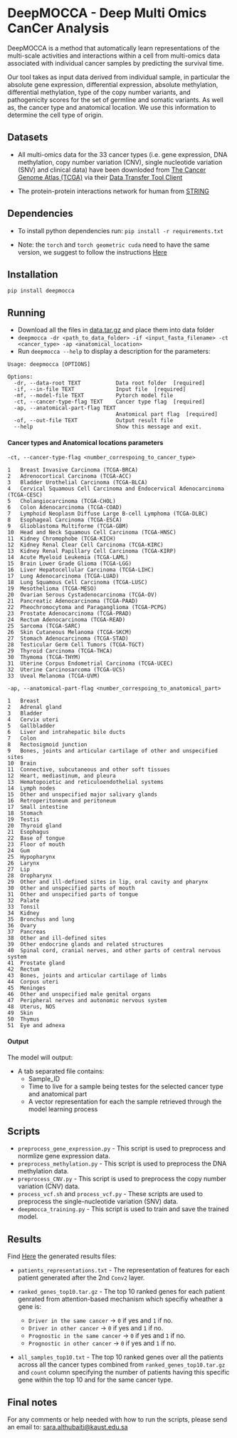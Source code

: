 # DeepMOCCA - Deep Multi Omics CanCer Analysis

DeepMOCCA is a method that automatically learn representations of the multi-scale activities and interactions within a cell from multi-omics data associated with individual cancer samples by predicting the survival time.

Our tool takes as input data derived from individual sample, in particular the absolute gene expression, differential expression, absolute methylation, differential methylation, type of the copy number variants, and pathogenicity scores for the set of germline and somatic variants. As well as, the cancer type and anatomical location. We use this information to determine the cell type of origin.


## Datasets

* All multi-omics data for the 33 cancer types (i.e. gene expression, DNA methylation, copy number variation (CNV), single nucleotide variation (SNV) and clinical data) have been downloded from [The Cancer Genome Atlas (TCGA)](http://cancergenome.nih.gov) via their [Data Transfer Tool Client](https://gdc.cancer.gov/access-data/gdc-data-transfer-tool)

* The protein-protein interactions network for human from [STRING](https://string-db.org/cgi/download.pl?sessionId=VKCYtvc7YJch&species_text=Homo+sapiens)

## Dependencies

* To install python dependencies run: `pip install -r requirements.txt`

* Note: the `torch` and `torch geometric cuda` need to have the same version, we suggest to follow the instructions [Here](https://pytorch-geometric.readthedocs.io/en/latest/notes/installation.html)

## Installation

`pip install deepmocca`

## Running

* Download all the files in [data.tar.gz](https://bio2vec.cbrc.kaust.edu.sa/data/deepmocca/data.tar.gz) and place them into data folder
* `deepmocca -dr <path_to_data_folder> -if <input_fasta_filename> -ct <cancer_type> -ap <anatomical_location>`
* Run `deepmocca --help` to display a description for the parameters:
```
Usage: deepmocca [OPTIONS]

Options:
  -dr, --data-root TEXT           Data root folder  [required]
  -if, --in-file TEXT             Input file  [required]
  -mf, --model-file TEXT          Pytorch model file
  -ct, --cancer-type-flag TEXT    Cancer type flag  [required]
  -ap, --anatomical-part-flag TEXT
                                  Anatomical part flag  [required]
  -of, --out-file TEXT            Output result file
  --help                          Show this message and exit.
  ```
  
#### Cancer types and Anatomical locations parameters
```
-ct, --cancer-type-flag <number_correspoing_to_cancer_type>
 
1	Breast Invasive Carcinoma (TCGA-BRCA)
2	Adrenocortical Carcinoma (TCGA-ACC)
3	Bladder Urothelial Carcinoma (TCGA-BLCA)
4	Cervical Squamous Cell Carcinoma and Endocervical Adenocarcinoma (TCGA-CESC)
5	Cholangiocarcinoma (TCGA-CHOL)
6	Colon Adenocarcinoma (TCGA-COAD)
7	Lymphoid Neoplasm Diffuse Large B-cell Lymphoma (TCGA-DLBC)
8	Esophageal Carcinoma (TCGA-ESCA)
9	Glioblastoma Multiforme (TCGA-GBM)
10	Head and Neck Squamous Cell Carcinoma (TCGA-HNSC)
11	Kidney Chromophobe (TCGA-KICH)
12	Kidney Renal Clear Cell Carcinoma (TCGA-KIRC)
13	Kidney Renal Papillary Cell Carcinoma (TCGA-KIRP)
14	Acute Myeloid Leukemia (TCGA-LAML)
15	Brain Lower Grade Glioma (TCGA-LGG)
16	Liver Hepatocellular Carcinoma (TCGA-LIHC)
17	Lung Adenocarcinoma (TCGA-LUAD)
18	Lung Squamous Cell Carcinoma (TCGA-LUSC)
19	Mesothelioma (TCGA-MESO)
20	Ovarian Serous Cystadenocarcinoma (TCGA-OV)
21	Pancreatic Adenocarcinoma (TCGA-PAAD)
22	Pheochromocytoma and Paraganglioma (TCGA-PCPG)
23	Prostate Adenocarcinoma (TCGA-PRAD)
24	Rectum Adenocarcinoma (TCGA-READ)
25	Sarcoma (TCGA-SARC)
26	Skin Cutaneous Melanoma (TCGA-SKCM)
27	Stomach Adenocarcinoma (TCGA-STAD)
28	Testicular Germ Cell Tumors (TCGA-TGCT)
29	Thyroid Carcinoma (TCGA-THCA)
30	Thymoma (TCGA-THYM)
31	Uterine Corpus Endometrial Carcinoma (TCGA-UCEC)
32	Uterine Carcinosarcoma (TCGA-UCS)
33	Uveal Melanoma (TCGA-UVM)
 
-ap, --anatomical-part-flag <number_correspoing_to_anatomical_part> 
 
1	Breast
2	Adrenal gland
3	Bladder
4	Cervix uteri
5	Gallbladder
6	Liver and intrahepatic bile ducts
7	Colon
8	Rectosigmoid junction
9	Bones, joints and articular cartilage of other and unspecified sites
10	Brain
11	Connective, subcutaneous and other soft tissues
12	Heart, mediastinum, and pleura
13	Hematopoietic and reticuloendothelial systems
14	Lymph nodes
15	Other and unspecified major salivary glands
16	Retroperitoneum and peritoneum
17	Small intestine
18	Stomach
19	Testis
20	Thyroid gland
21	Esophagus
22	Base of tongue
23	Floor of mouth
24	Gum
25	Hypopharynx
26	Larynx
27	Lip
28	Oropharynx
29	Other and ill-defined sites in lip, oral cavity and pharynx
30	Other and unspecified parts of mouth
31	Other and unspecified parts of tongue
32	Palate
33	Tonsil
34	Kidney
35	Bronchus and lung
36	Ovary
37	Pancreas
38	Other and ill-defined sites
39	Other endocrine glands and related structures
40	Spinal cord, cranial nerves, and other parts of central nervous system
41	Prostate gland
42	Rectum
43	Bones, joints and articular cartilage of limbs
44	Corpus uteri
45	Meninges
46	Other and unspecified male genital organs
47	Peripheral nerves and autonomic nervous system
48	Uterus, NOS
49	Skin
50	Thymus
51	Eye and adnexa
```
 
#### Output
The model will output:
- A tab separated file contains:
    * Sample_ID
    * Time to live for a sample being testes for the selected cancer type and anatomical part
    * A vector representation for each the sample retrieved through the model learning process

## Scripts

* `preprocess_gene_expression.py` - This script is used to preprocess and normlize gene expression data.
* `preprocess_methylation.py` - This script is used to preprocess the DNA methylation data.
* `preprocess_CNV.py` - This script is used to preprocess the copy number variation (CNV) data.
* `process_vcf.sh` and `process_vcf.py` - These scripts are used to preprocess the single-nucleotide variation (SNV) data.
* `deepmocca_training.py` - This script is used to train and save the trained model.

## Results

Find [Here](https://github.com/bio-ontology-research-group/DeepMOCCA/tree/master/results) the generated results files:

- `patients_representations.txt` - The representation of features for each patient generated after the 2nd `Conv2` layer.
- `ranked_genes_top10.tar.gz` - The top 10 ranked genes for each patient genrated from attention-based mechanism which specifiy wheather a gene is:
  * `Driver in the same cancer` -> `0` if yes and `1` if no.
  * `Driver in other cancer` -> `0` if yes and `1` if no.
  * `Prognostic in the same cancer` -> `0` if yes and `1` if no.
  * `Prognostic in other cancer` -> `0` if yes and `1` if no.
      
- `all_samples_top10.txt` - The top 10 ranked genes over all the patients across all the cancer types combined from `ranked_genes_top10.tar.gz` and `count` column specifying the number of patients having this specific gene within the top 10 and for the same cancer type.

## Final notes

For any comments or help needed with how to run the scripts, please send an email to: sara.althubaiti@kaust.edu.sa
